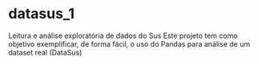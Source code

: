 # datasus_1
Leitura e análise exploratória de dados do Sus
Este projeto tem como objetivo exemplificar, de forma fácil, o uso do Pandas para análise de um dataset real (DataSus)
